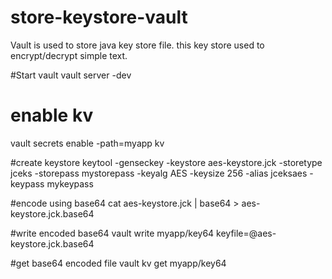 # store-keystore-vault
Vault is used to store java key store file. this key store used to encrypt/decrypt simple text.

 #Start vault
 vault server -dev

 # enable kv
 vault secrets enable -path=myapp kv

 #create keystore
 keytool -genseckey -keystore aes-keystore.jck -storetype jceks -storepass mystorepass -keyalg AES -keysize 256 -alias jceksaes -keypass mykeypass

 #encode using base64
 cat aes-keystore.jck | base64 > aes-keystore.jck.base64

 #write encoded base64
 vault write myapp/key64  keyfile=@aes-keystore.jck.base64

 #get base64 encoded file
 vault kv get myapp/key64
